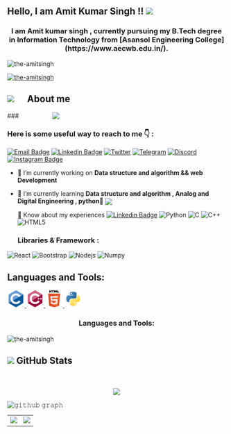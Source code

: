 ## Hello, I am Amit Kumar Singh !! <img src="https://c.tenor.com/pvFJwncehzIAAAAS/hello-there-private-from-penguins-of-madagascar.gif" width="40px">
<h3 align="center"> I am Amit kumar singh , currently pursuing my B.Tech degree in Information Technology from [Asansol Engineering College](https://www.aecwb.edu.in/).</h3>

<p align="left"> <img src="https://komarev.com/ghpvc/?username=the-amitsingh&label=Profile%20views&color=0e75b6&style=flat" alt="the-amitsingh" /> </p>

<p align="left"> <a href="https://github.com/ryo-ma/github-profile-trophy"><img src="https://github-profile-trophy.vercel.app/?username=the-amitsingh" alt="the-amitsingh" /></a> </p>
<h2><img src="https://user-images.githubusercontent.com/64855541/133657615-ccb22336-f4db-408e-bc30-af7ff09608e7.png" width="60"><b>&nbsp&nbsp&nbsp&nbsp&nbsp&nbspAbout me </b></h2>
<img align='right' src="https://media2.giphy.com/media/qgQUggAC3Pfv687qPC/giphy.gif?cid=ecf05e47j202w6yjthz6uhs6jzaqar76r9j7g2nof9xdae8d&rid=giphy.gif&ct=g" width="400">
### <h3 align="left">Here is  some useful way to reach to me  👇 :   </h3>
<p align="left">
  


[![Email Badge](https://img.shields.io/badge/-Email-c14438?style=flat-square&logo=Gmail&logoColor=white&link=mailto:amitsinghdbg2001@gmail.com)](mailto:amitsinghdbg2001@gmail.com)
[![Linkedin Badge](https://img.shields.io/badge/-LinkedIn-blue?style=flat-square&logo=Linkedin&logoColor=white&link=https://www.linkedin.com/in/amit-kumar-singh-34228b203/)](https://www.linkedin.com/in/amit-kumar-singh-34228b203/)
[![Twitter](https://img.shields.io/badge/Twitter-1DA1F2?style=flat-square&logo=twitter&logoColor=white)](https://twitter.com/AMITSINGH2810)
[![Telegram](https://img.shields.io/badge/-Telegram-blue?style=flat-square&logo=Telegram&logoColor=white)](https://telegr.am/index)
[![Discord](https://img.shields.io/badge/-Discord-7289DA?style=flat-square&logo=discord&logoColor=white)](https://support.discord.com/hc/en-us/community/posts/360056220432-Login)
[![Instagram Badge](https://img.shields.io/badge/-Instagram-purple?style=flat-square&logo=instagram&logoColor=white&link=https://instagram.com/)](https://www.instagram.com/amit_singh_28_10/) 
- 🔭 I’m currently working on **Data structure and algorithm  &&  web Development** 

- 🌱 I’m currently learning **Data structure and algorithm , Analog and Digital Engineering , python**🌱
  <img align="center" src="https://github-readme-stats.vercel.app/api/<CARD_TYPE>/?username=<the-amitsingh>&theme=<THEME_NAME>" />
  
  📄 Know about my experiences [![Linkedin Badge](https://img.shields.io/badge/-LinkedIn-blue?style=flat-square&logo=Linkedin&logoColor=white&link=https://www.linkedin.com/in/amit-kumar-singh-34228b203/)](https://www.linkedin.com/in/amit-kumar-singh-34228b203/) 
![Python](https://img.shields.io/badge/-Python-black?style=flat-square&logo=Python)
![C](https://img.shields.io/badge/-C-00599C?style=flat-square&logo=c)
![C++](https://img.shields.io/badge/-C++-00599C?style=flat-square&logo=cplusplus)
![HTML5](https://img.shields.io/badge/-HTML5-E34F26?style=flat-square&logo=html5&logoColor=white)
  
  ### Libraries & Framework :

![React](https://img.shields.io/badge/-React-black?style=flat-square&logo=react)
![Bootstrap](https://img.shields.io/badge/-Bootstrap-563D7C?style=flat-square&logo=bootstrap)
![Nodejs](https://img.shields.io/badge/-Nodejs-black?style=flat-square&logo=Node.js)
![Numpy](https://img.shields.io/badge/Numpy%20-%23013243.svg?logo=numpy&style=flat-square&logoColor=white)





<h2 align="left">Languages and Tools:</h2>
<p align="left"> <a href="https://www.cprogramming.com/" target="_blank"> <img src="https://raw.githubusercontent.com/devicons/devicon/master/icons/c/c-original.svg" alt="c" width="40" height="40"/> </a> <a href="https://www.w3schools.com/cpp/" target="_blank"> <img src="https://raw.githubusercontent.com/devicons/devicon/master/icons/cplusplus/cplusplus-original.svg" alt="cplusplus" width="40" height="40"/> </a> <a href="https://www.w3.org/html/" target="_blank"> <img src="https://raw.githubusercontent.com/devicons/devicon/master/icons/html5/html5-original-wordmark.svg" alt="html5" width="40" height="40"/> </a> <a href="https://www.python.org" target="_blank"> <img src="https://raw.githubusercontent.com/devicons/devicon/master/icons/python/python-original.svg" alt="python" width="40" height="40"/> </a> </p>


<h3 align="center"><b>Languages and Tools:</b></h3>
<p><img align="center" src="https://github-readme-stats.vercel.app/api/top-langs?username=the-amitsingh&show_icons=true&locale=en&layout=compact" alt="the-amitsingh " /></p>
<h2><img src="https://media.giphy.com/media/gJnjM552Kz2uUQvJEf/giphy.gif" width="40"> <b>GitHub Stats</b></h2>

<br/>

<table>
<td>
<img src="https://github-readme-stats.vercel.app/api?username=the-amitsingh&include_all_commits=true&count_private=true&show_icons=true&line_height=20&theme=blue-green "
/>

<td><img src="https://github-readme-stats.vercel.app/api/top-langs?username=the-amitsingh&show_icons=true&locale=en&layout=compact&theme=blue-green" />
</td>

</tables>

<p align="center">
<img align="center" src="https://github-readme-streak-stats.herokuapp.com/?user=the-amitsingh&theme=blue-green" />
</p>


![𝚐𝚒𝚝𝚑𝚞𝚋 𝚐𝚛𝚊𝚙𝚑](https://activity-graph.herokuapp.com/graph?username=the-amitsingh&theme=react-dark&hide_border=github_dark)